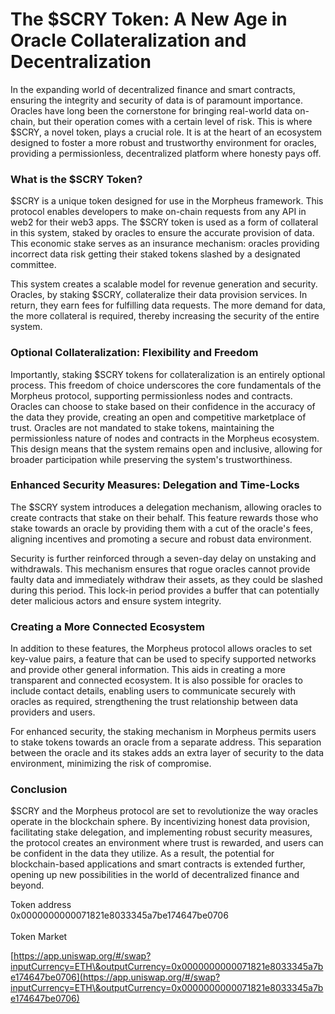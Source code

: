 # The $SCRY Token: A New Age in Oracle Collateralization and Decentralization

In the expanding world of decentralized finance and smart contracts, ensuring the integrity and security of data is of paramount importance. Oracles have long been the cornerstone for bringing real-world data on-chain, but their operation comes with a certain level of risk. This is where $SCRY, a novel token, plays a crucial role. It is at the heart of an ecosystem designed to foster a more robust and trustworthy environment for oracles, providing a permissionless, decentralized platform where honesty pays off.

### What is the $SCRY Token?

$SCRY is a unique token designed for use in the Morpheus framework. This protocol enables developers to make on-chain requests from any API in web2 for their web3 apps. The $SCRY token is used as a form of collateral in this system, staked by oracles to ensure the accurate provision of data. This economic stake serves as an insurance mechanism: oracles providing incorrect data risk getting their staked tokens slashed by a designated committee.

This system creates a scalable model for revenue generation and security. Oracles, by staking $SCRY, collateralize their data provision services. In return, they earn fees for fulfilling data requests. The more demand for data, the more collateral is required, thereby increasing the security of the entire system.

### Optional Collateralization: Flexibility and Freedom

Importantly, staking $SCRY tokens for collateralization is an entirely optional process. This freedom of choice underscores the core fundamentals of the Morpheus protocol, supporting permissionless nodes and contracts. Oracles can choose to stake based on their confidence in the accuracy of the data they provide, creating an open and competitive marketplace of trust. Oracles are not mandated to stake tokens, maintaining the permissionless nature of nodes and contracts in the Morpheus ecosystem. This design means that the system remains open and inclusive, allowing for broader participation while preserving the system's trustworthiness.

### Enhanced Security Measures: Delegation and Time-Locks

The $SCRY system introduces a delegation mechanism, allowing oracles to create contracts that stake on their behalf. This feature rewards those who stake towards an oracle by providing them with a cut of the oracle's fees, aligning incentives and promoting a secure and robust data environment.

Security is further reinforced through a seven-day delay on unstaking and withdrawals. This mechanism ensures that rogue oracles cannot provide faulty data and immediately withdraw their assets, as they could be slashed during this period. This lock-in period provides a buffer that can potentially deter malicious actors and ensure system integrity.

### Creating a More Connected Ecosystem

In addition to these features, the Morpheus protocol allows oracles to set key-value pairs, a feature that can be used to specify supported networks and provide other general information. This aids in creating a more transparent and connected ecosystem. It is also possible for oracles to include contact details, enabling users to communicate securely with oracles as required, strengthening the trust relationship between data providers and users.

For enhanced security, the staking mechanism in Morpheus permits users to stake tokens towards an oracle from a separate address. This separation between the oracle and its stakes adds an extra layer of security to the data environment, minimizing the risk of compromise.

### Conclusion

$SCRY and the Morpheus protocol are set to revolutionize the way oracles operate in the blockchain sphere. By incentivizing honest data provision, facilitating stake delegation, and implementing robust security measures, the protocol creates an environment where trust is rewarded, and users can be confident in the data they utilize. As a result, the potential for blockchain-based applications and smart contracts is extended further, opening up new possibilities in the world of decentralized finance and beyond.

Token address\
0x0000000000071821e8033345a7be174647be0706\
\
Token Market

[https://app.uniswap.org/#/swap?inputCurrency=ETH\&outputCurrency=0x0000000000071821e8033345a7be174647be0706](https://app.uniswap.org/#/swap?inputCurrency=ETH\&outputCurrency=0x0000000000071821e8033345a7be174647be0706)
